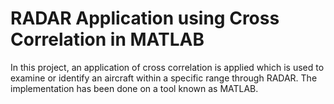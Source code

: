 # RADAR Application using Cross Correlation in MATLAB

In this project, an application of cross correlation is applied which is used to examine or identify an aircraft within a specific range through RADAR. The implementation has been done on a tool known as MATLAB.
